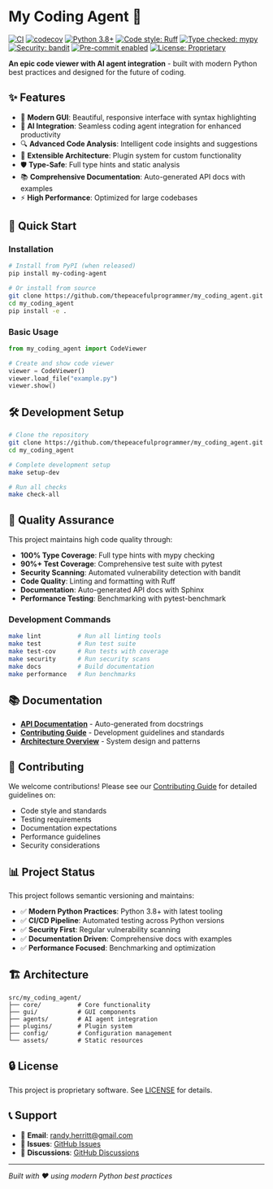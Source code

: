 # My Coding Agent 🚀

[![CI](https://github.com/thepeacefulprogrammer/my_coding_agent/workflows/CI/badge.svg)](https://github.com/thepeacefulprogrammer/my_coding_agent/actions)
[![codecov](https://codecov.io/gh/thepeacefulprogrammer/my_coding_agent/branch/main/graph/badge.svg)](https://codecov.io/gh/thepeacefulprogrammer/my_coding_agent)
[![Python 3.8+](https://img.shields.io/badge/python-3.8+-blue.svg)](https://www.python.org/downloads/)
[![Code style: Ruff](https://img.shields.io/badge/code%20style-ruff-000000.svg)](https://github.com/astral-sh/ruff)
[![Type checked: mypy](https://img.shields.io/badge/type%20checked-mypy-blue.svg)](https://github.com/python/mypy)
[![Security: bandit](https://img.shields.io/badge/security-bandit-green.svg)](https://github.com/PyCQA/bandit)
[![Pre-commit enabled](https://img.shields.io/badge/pre--commit-enabled-brightgreen?logo=pre-commit&logoColor=white)](https://github.com/pre-commit/pre-commit)
[![License: Proprietary](https://img.shields.io/badge/license-Proprietary-red.svg)](LICENSE)

**An epic code viewer with AI agent integration** - built with modern Python best practices and designed for the future of coding.

## ✨ Features

- 🎨 **Modern GUI**: Beautiful, responsive interface with syntax highlighting
- 🤖 **AI Integration**: Seamless coding agent integration for enhanced productivity
- 🔍 **Advanced Code Analysis**: Intelligent code insights and suggestions
- 🎯 **Extensible Architecture**: Plugin system for custom functionality
- 🛡️ **Type-Safe**: Full type hints and static analysis
- 📚 **Comprehensive Documentation**: Auto-generated API docs with examples
- ⚡ **High Performance**: Optimized for large codebases

## 🚀 Quick Start

### Installation

```bash
# Install from PyPI (when released)
pip install my-coding-agent

# Or install from source
git clone https://github.com/thepeacefulprogrammer/my_coding_agent.git
cd my_coding_agent
pip install -e .
```

### Basic Usage

```python
from my_coding_agent import CodeViewer

# Create and show code viewer
viewer = CodeViewer()
viewer.load_file("example.py")
viewer.show()
```

## 🛠️ Development Setup

```bash
# Clone the repository
git clone https://github.com/thepeacefulprogrammer/my_coding_agent.git
cd my_coding_agent

# Complete development setup
make setup-dev

# Run all checks
make check-all
```

## 🧪 Quality Assurance

This project maintains high code quality through:

- **100% Type Coverage**: Full type hints with mypy checking
- **90%+ Test Coverage**: Comprehensive test suite with pytest
- **Security Scanning**: Automated vulnerability detection with bandit
- **Code Quality**: Linting and formatting with Ruff
- **Documentation**: Auto-generated API docs with Sphinx
- **Performance Testing**: Benchmarking with pytest-benchmark

### Development Commands

```bash
make lint          # Run all linting tools
make test          # Run test suite
make test-cov      # Run tests with coverage
make security      # Run security scans
make docs          # Build documentation
make performance   # Run benchmarks
```

## 📚 Documentation

- **[API Documentation](https://thepeacefulprogrammer.github.io/my_coding_agent)** - Auto-generated from docstrings
- **[Contributing Guide](docs/CONTRIBUTING.md)** - Development guidelines and standards
- **[Architecture Overview](docs/architecture.md)** - System design and patterns

## 🤝 Contributing

We welcome contributions! Please see our [Contributing Guide](docs/CONTRIBUTING.md) for detailed guidelines on:

- Code style and standards
- Testing requirements
- Documentation expectations
- Performance guidelines
- Security considerations

## 📊 Project Status

This project follows semantic versioning and maintains:

- ✅ **Modern Python Practices**: Python 3.8+ with latest tooling
- ✅ **CI/CD Pipeline**: Automated testing across Python versions
- ✅ **Security First**: Regular vulnerability scanning
- ✅ **Documentation Driven**: Comprehensive docs with examples
- ✅ **Performance Focused**: Benchmarking and optimization

## 🏗️ Architecture

```
src/my_coding_agent/
├── core/          # Core functionality
├── gui/           # GUI components
├── agents/        # AI agent integration
├── plugins/       # Plugin system
├── config/        # Configuration management
└── assets/        # Static resources
```

## 🔒 License

This project is proprietary software. See [LICENSE](LICENSE) for details.

## 📞 Support

- 📧 **Email**: randy.herritt@gmail.com
- 🐛 **Issues**: [GitHub Issues](https://github.com/thepeacefulprogrammer/my_coding_agent/issues)
- 💬 **Discussions**: [GitHub Discussions](https://github.com/thepeacefulprogrammer/my_coding_agent/discussions)

---

*Built with ❤️ using modern Python best practices*
